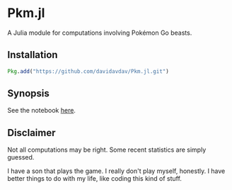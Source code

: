 # Pkm.jl

A Julia module for computations involving Pokémon Go beasts.

## Installation
```julia
Pkg.add("https://github.com/davidavdav/Pkm.jl.git")
```

## Synopsis

See the notebook [here](https://github.com/davidavdav/Pkm.jl/blob/master/synopsis.ipynb).

## Disclaimer

Not all computations may be right.  Some recent statistics are simply guessed.

I have a son that plays the game.  I really don't play myself, honestly.  I have better things to do with my life, like coding this kind of stuff.
